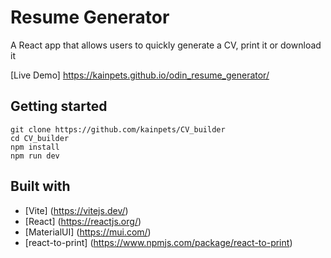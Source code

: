 # Resume Generator

A React app that allows users to quickly generate a CV, print it or download it

[Live Demo] https://kainpets.github.io/odin_resume_generator/

## Getting started

```
git clone https://github.com/kainpets/CV_builder
cd CV_builder
npm install
npm run dev
```

## Built with

- [Vite] (https://vitejs.dev/)
- [React] (https://reactjs.org/)
- [MaterialUI] (https://mui.com/)
- [react-to-print] (https://www.npmjs.com/package/react-to-print)